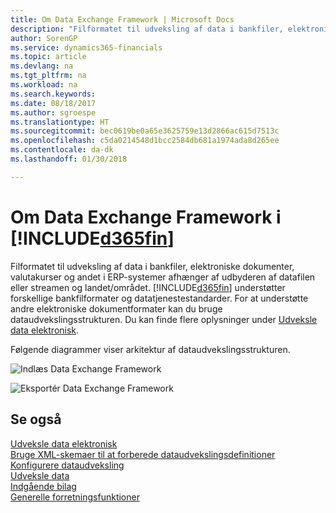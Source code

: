 ```yaml
---
title: Om Data Exchange Framework | Microsoft Docs
description: "Filformatet til udveksling af data i bankfiler, elektroniske dokumenter, valutakurser og andet i ERP-systemer afhænger af udbyderen af datafilen eller streamen og landet/området."
author: SorenGP
ms.service: dynamics365-financials
ms.topic: article
ms.devlang: na
ms.tgt_pltfrm: na
ms.workload: na
ms.search.keywords: 
ms.date: 08/18/2017
ms.author: sgroespe
ms.translationtype: HT
ms.sourcegitcommit: bec0619be0a65e3625759e13d2866ac615d7513c
ms.openlocfilehash: c5da0214548d1bcc2584db681a1974ada8d265ee
ms.contentlocale: da-dk
ms.lasthandoff: 01/30/2018

---
```

# <a name="about-the-data-exchange-framework-in-included365finincludesd365finmdmd"></a>Om Data Exchange Framework i [!INCLUDE[d365fin](includes/d365fin_md.md)]
Filformatet til udveksling af data i bankfiler, elektroniske dokumenter, valutakurser og andet i ERP-systemer afhænger af udbyderen af datafilen eller streamen og landet/området. [!INCLUDE[d365fin](includes/d365fin_md.md)] understøtter forskellige bankfilformater og datatjenestestandarder. For at understøtte andre elektroniske dokumentformater kan du bruge dataudvekslingsstrukturen. Du kan finde flere oplysninger under [Udveksle data elektronisk](across-data-exchange.md).    

 Følgende diagrammer viser arkitektur af dataudvekslingsstrukturen.  

 ![Indlæs Data Exchange Framework](media/across-data-exchange/dataexchangeframework_import.png)  

 ![Eksportér Data Exchange Framework](media/across-data-exchange/dataexchangeframework_export.png)  

## <a name="see-also"></a>Se også  
[Udveksle data elektronisk](across-data-exchange.md)  
[Bruge XML-skemaer til at forberede dataudvekslingsdefinitioner](across-how-to-use-xml-schemas-to-prepare-data-exchange-definitions.md)  
[Konfigurere dataudveksling](across-set-up-data-exchange.md)  
[Udveksle data](across-exchange-data.md)  
[Indgående bilag](across-income-documents.md)  
[Generelle forretningsfunktioner](ui-across-business-areas.md)  

